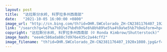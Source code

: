 ```yaml
---
layout: post
title:  "达拉斯分水岭, 科罗拉多州西南部"
date:   "2021-10-05 16:00:00 +0800"
image_url: "http://cn.bing.com/th?id=OHR.SWColorado_ZH-CN2381176407_1920x1080.jpg&rf=LaDigue_1920x1080.jpg&pid=hp"
link: "/search?q=%e7%a7%91%e7%bd%97%e6%8b%89%e5%a4%9a%e5%b7%9e&form=hpcapt&mkt=zh-cn"
copyright: "达拉斯分水岭, 科罗拉多州西南部 (© Ronda Kimbrow/Shutterstock)"
image_hash: "eee4c586ada88c7d976e435c2a44cff2"
image_filename: "th?id=OHR.SWColorado_ZH-CN2381176407_1920x1080.jpg&rf=LaDigue_1920x1080.jpg&pid=hp"
---
```

